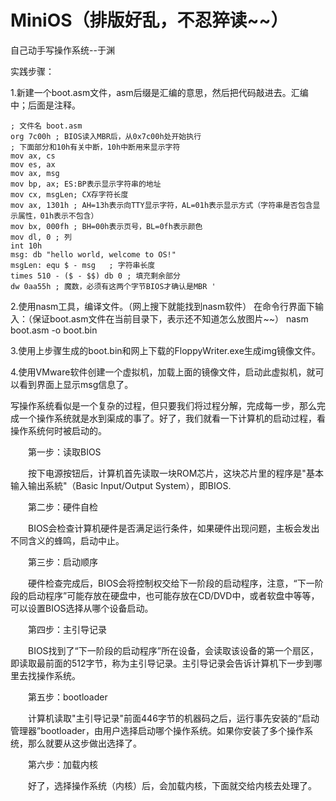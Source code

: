# MiniOS（排版好乱，不忍猝读~~）
自己动手写操作系统--于渊

实践步骤：

1.新建一个boot.asm文件，asm后缀是汇编的意思，然后把代码敲进去。汇编中；后面是注释。
  
    ; 文件名 boot.asm
    org 7c00h ; BIOS读入MBR后，从0x7c00h处开始执行
    ; 下面部分和10h有关中断，10h中断用来显示字符
    mov ax, cs
    mov es, ax
    mov ax, msg
    mov bp, ax; ES:BP表示显示字符串的地址
    mov cx, msgLen; CX存字符长度
    mov ax, 1301h ; AH=13h表示向TTY显示字符，AL=01h表示显示方式（字符串是否包含显示属性，01h表示不包含）
    mov bx, 000fh ; BH=00h表示页号，BL=0fh表示颜色
    mov dl, 0 ; 列
    int 10h  
    msg: db "hello world, welcome to OS!"
    msgLen: equ $ - msg   ; 字符串长度
    times 510 - ($ - $$) db 0 ; 填充剩余部分
    dw 0aa55h ; 魔数，必须有这两个字节BIOS才确认是MBR '


2.使用nasm工具，编译文件。（网上搜下就能找到nasm软件）
在命令行界面下输入：（保证boot.asm文件在当前目录下，表示还不知道怎么放图片~~）
nasm boot.asm -o boot.bin

3.使用上步骤生成的boot.bin和网上下载的FloppyWriter.exe生成img镜像文件。

4.使用VMware软件创建一个虚拟机，加载上面的镜像文件，启动此虚拟机，就可以看到界面上显示msg信息了。

写操作系统看似是一个复杂的过程，但只要我们将过程分解，完成每一步，那么完成一个操作系统就是水到渠成的事了。好了，我们就看一下计算机的启动过程，看操作系统何时被启动的。

　　第一步：读取BIOS

　　按下电源按钮后，计算机首先读取一块ROM芯片，这块芯片里的程序是"基本输入输出系統"（Basic Input/Output System），即BIOS.

　　第二步：硬件自检 

　　BIOS会检查计算机硬件是否满足运行条件，如果硬件出现问题，主板会发出不同含义的蜂鸣，启动中止。

　　第三步：启动顺序

　　硬件检查完成后，BIOS会将控制权交给下一阶段的启动程序，注意，“下一阶段的启动程序”可能存放在硬盘中，也可能存放在CD/DVD中，或者软盘中等等，可以设置BIOS选择从哪个设备启动。

　　第四步：主引导记录

　　BIOS找到了“下一阶段的启动程序”所在设备，会读取该设备的第一个扇区，即读取最前面的512字节，称为主引导记录。主引导记录会告诉计算机下一步到哪里去找操作系统。

　　第五步：bootloader

　　计算机读取"主引导记录"前面446字节的机器码之后，运行事先安装的“启动管理器”bootloader，由用户选择启动哪个操作系统。如果你安装了多个操作系统，那么就要从这步做出选择了。

　　第六步：加载内核

　　好了，选择操作系统（内核）后，会加载内核，下面就交给内核去处理了。
